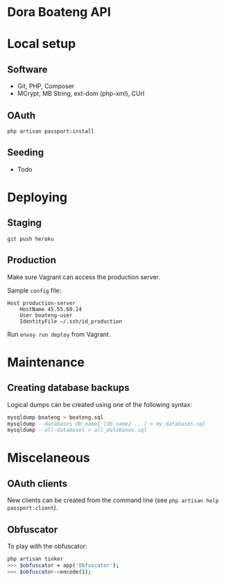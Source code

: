 # Dora Boateng API

# Local setup

## Software

- Git, PHP, Composer
- MCrypt, MB String, ext-dom (php-xml), CUrl

## OAuth

`php artisan passport:install`

## Seeding

- Todo

# Deploying

## Staging
`git push heroku`

## Production

Make sure Vagrant can access the production server.

Sample `config` file:
```
Host production-server
    HostName 45.55.60.14
    User boateng-user
    IdentityFile ~/.ssh/id_production
```

Run `envoy run deploy` from Vagrant.

# Maintenance

## Creating database backups

Logical dumps can be created using one of the following syntax:
```sql
mysqldump boateng > boateng.sql
mysqldump --databases db_name1 [db_name2 ...] > my_databases.sql
mysqldump --all-databases > all_databases.sql
```

# Miscelaneous

## OAuth clients

New clients can be created from the command line (see `php artisan help passport:client`).

## Obfuscator

To play with the obfuscator:
```bash
php artisan tinker
>>> $obfuscator = app('Obfuscator');
>>> $obfuscator->encode(1);
```
